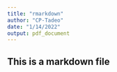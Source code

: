 ```yaml
---
title: "rmarkdown"
author: "CP-Tadeo"
date: "1/14/2022"
output: pdf_document
---
```


## This is a markdown file
